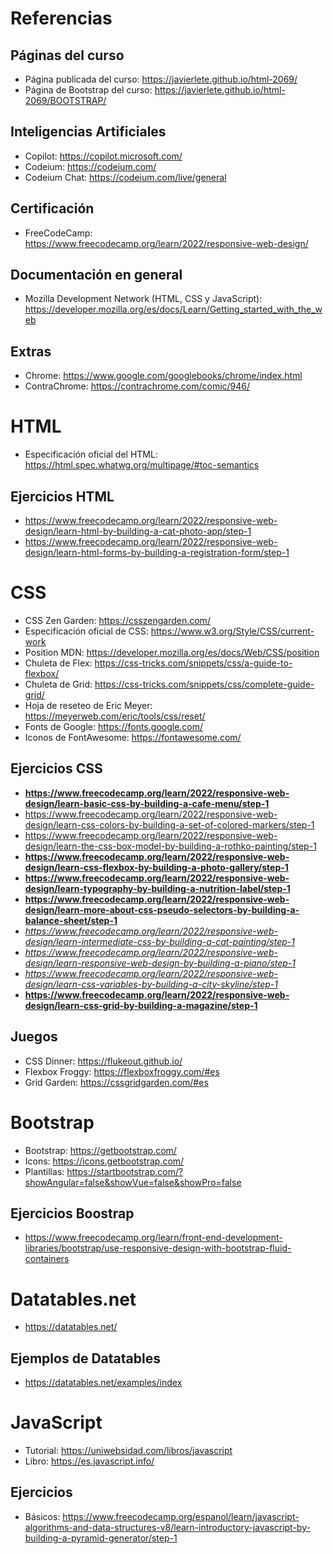 # Referencias

## Páginas del curso

- Página publicada del curso: https://javierlete.github.io/html-2069/
- Página de Bootstrap del curso: https://javierlete.github.io/html-2069/BOOTSTRAP/

## Inteligencias Artificiales

- Copilot: https://copilot.microsoft.com/
- Codeium: https://codeium.com/
- Codeium Chat: https://codeium.com/live/general

## Certificación

- FreeCodeCamp: https://www.freecodecamp.org/learn/2022/responsive-web-design/

## Documentación en general

- Mozilla Development Network (HTML, CSS y JavaScript): https://developer.mozilla.org/es/docs/Learn/Getting_started_with_the_web

## Extras

- Chrome: https://www.google.com/googlebooks/chrome/index.html
- ContraChrome: https://contrachrome.com/comic/946/

# HTML

- Especificación oficial del HTML: https://html.spec.whatwg.org/multipage/#toc-semantics

## Ejercicios HTML

- https://www.freecodecamp.org/learn/2022/responsive-web-design/learn-html-by-building-a-cat-photo-app/step-1
- https://www.freecodecamp.org/learn/2022/responsive-web-design/learn-html-forms-by-building-a-registration-form/step-1

# CSS

- CSS Zen Garden: https://csszengarden.com/
- Especificación oficial de CSS: https://www.w3.org/Style/CSS/current-work
- Position MDN: https://developer.mozilla.org/es/docs/Web/CSS/position
- Chuleta de Flex: https://css-tricks.com/snippets/css/a-guide-to-flexbox/
- Chuleta de Grid: https://css-tricks.com/snippets/css/complete-guide-grid/
- Hoja de reseteo de Eric Meyer: https://meyerweb.com/eric/tools/css/reset/
- Fonts de Google: https://fonts.google.com/
- Iconos de FontAwesome: https://fontawesome.com/

## Ejercicios CSS

- **https://www.freecodecamp.org/learn/2022/responsive-web-design/learn-basic-css-by-building-a-cafe-menu/step-1**
- https://www.freecodecamp.org/learn/2022/responsive-web-design/learn-css-colors-by-building-a-set-of-colored-markers/step-1
- https://www.freecodecamp.org/learn/2022/responsive-web-design/learn-the-css-box-model-by-building-a-rothko-painting/step-1
- **https://www.freecodecamp.org/learn/2022/responsive-web-design/learn-css-flexbox-by-building-a-photo-gallery/step-1**
- **https://www.freecodecamp.org/learn/2022/responsive-web-design/learn-typography-by-building-a-nutrition-label/step-1**
- **https://www.freecodecamp.org/learn/2022/responsive-web-design/learn-more-about-css-pseudo-selectors-by-building-a-balance-sheet/step-1**
- *https://www.freecodecamp.org/learn/2022/responsive-web-design/learn-intermediate-css-by-building-a-cat-painting/step-1*
- *https://www.freecodecamp.org/learn/2022/responsive-web-design/learn-responsive-web-design-by-building-a-piano/step-1*
- *https://www.freecodecamp.org/learn/2022/responsive-web-design/learn-css-variables-by-building-a-city-skyline/step-1*
- **https://www.freecodecamp.org/learn/2022/responsive-web-design/learn-css-grid-by-building-a-magazine/step-1**

## Juegos

- CSS Dinner: https://flukeout.github.io/
- Flexbox Froggy: https://flexboxfroggy.com/#es
- Grid Garden: https://cssgridgarden.com/#es

# Bootstrap

- Bootstrap: https://getbootstrap.com/
- Icons: https://icons.getbootstrap.com/
- Plantillas: https://startbootstrap.com/?showAngular=false&showVue=false&showPro=false

## Ejercicios Boostrap

- https://www.freecodecamp.org/learn/front-end-development-libraries/bootstrap/use-responsive-design-with-bootstrap-fluid-containers

# Datatables.net

- https://datatables.net/

## Ejemplos de Datatables

- https://datatables.net/examples/index

# JavaScript

- Tutorial: https://uniwebsidad.com/libros/javascript
- Libro: https://es.javascript.info/

## Ejercicios

- Básicos: https://www.freecodecamp.org/espanol/learn/javascript-algorithms-and-data-structures-v8/learn-introductory-javascript-by-building-a-pyramid-generator/step-1
